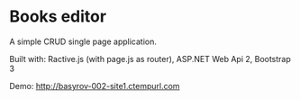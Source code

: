 # Books editor

A simple CRUD single page application.

Built with: Ractive.js (with page.js as router), ASP.NET Web Api 2, Bootstrap 3

Demo: http://basyrov-002-site1.ctempurl.com